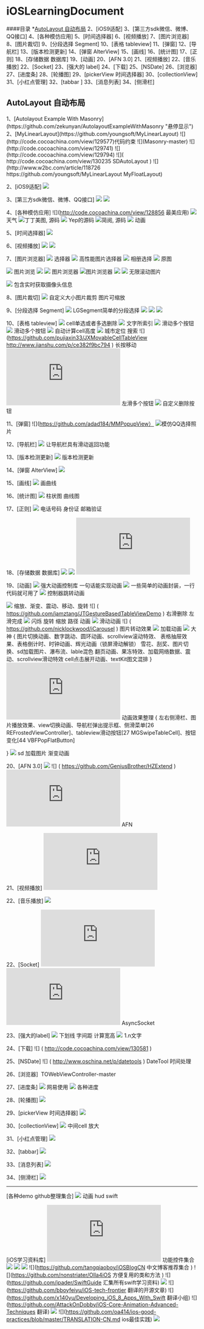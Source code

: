 # iOSLearningDocument


####目录
*[AutoLayout 自动布局](#1)  2、[iOS9适配]  3、[第三方sdk微信、微博、QQ接口] 4、[各种模仿应用]
5、[时间选择器]  6、[视频播放] 7、[图片浏览器]  8、[图片裁切]  9、[分段选择 Segment]
10、[表格 tableview]  11、[弹窗]  12、[导航栏]  13、[版本检测更新]  14、[弹窗 AlterView]
15、[画线] 16、[统计图] 17、[正则]  18、[存储数据  数据库]  19、[动画]  20、[AFN 3.0] 21、[视频播放]
22、[音乐播放]  22、[Socket] 23、[强大的 label] 24、[下载] 25、[NSDate]  26、[浏览器] 27、[进度条]
28、[轮播图] 29、[pickerView 时间选择器] 30、[collectionView] 31、[小红点管理] 32、[tabbar ] 33、[消息列表] 
34、[侧滑栏]

<h2 id = "1">AutoLayout 自动布局</h2>
1、[Autolayout Example With Masonry](https://github.com/zekunyan/AutolayoutExampleWithMasonry "悬停显示") 
2、[MyLinearLayout](https://github.com/youngsoft/MyLinearLayout)
![](http://code.cocoachina.com/view/129577)代码约束
![](Masonry-master)
![](http://code.cocoachina.com/view/129741)
![](http://code.cocoachina.com/view/129794)
![]( http://code.cocoachina.com/view/130235 SDAutoLayout )
![](http://www.w2bc.com/article/118726  https://github.com/youngsoft/MyLinearLayout MyFloatLayout)

2、[iOS9适配]
![](https://github.com/ChenYilong/iOS9AdaptationTips)

3、[第三方sdk微信、微博、QQ接口]
![](https://github.com/cloudorz/Diplomat )
![]( https://github.com/DangerousDON/ShareSDKEasyDemo  )

4、[各种模仿应用] 
![](http://code.cocoachina.com/view/128856 最美应用) 
![](http://www.oschina.net/p/yocelsius) 天气
![](https://github.com/jakciehoo/MomentsPhoto)丁丁美图, 源码
![](https://github.com/CatchChat/Yep) Yep的源码
![](https://github.com/guojiubo/PlainReader)简阅, 源码
![](https://github.com/YouXianMing/YoCelsius) 动画

5、[时间选择器]
![](http://code.cocoachina.com/view/129585)

6、[视频播放]
![](http://code.cocoachina.com/view/129475)
![](https://github.com/ArenaCloud/ACloudIOSPlayer)

7、[图片浏览器]
![](https://github.com/alienjun/AJPhotoPicker) 选择器
![](https://github.com/johnil/JFImagePickerController) 高性能图片选择器
![](https://github.com/MakeZL/ZLPhotoLib) 相册选择
![](https://github.com/banchichen/TZImagePickerController) 原图

![](https://github.com/mwaterfall/MWPhotoBrowser) 图片浏览
![]( https://github.com/gang544043963/LGPhotoBrowser) 
![](https://github.com/gsdios/SDPhotoBrowser) 图片浏览器
![](https://github.com/iphone5solo/PYPhotosView#pyphotoview)图片浏览器
![](http://code.cocoachina.com/view/129193)
![](http://www.oschina.net/p/kdcyclebannerview) 无限滚动图片

![](http://code.cocoachina.com/view/126364) 包含实时获取摄像头信息

8、[图片裁切]
![]( http://code.cocoachina.com/view/129227) 自定义大小图片裁剪 图片可缩放

9、[分段选择 Segment]
![](http://code.cocoachina.com/view/129186) LGSegment简单的分段选择
![](http://www.code4app.com/ios/%E4%B8%80%E4%B8%AA%E7%AE%80%E5%8D%95%E7%9A%84%E5%A4%9A%E9%80%89%E6%8E%A7%E4%BB%B6/56869927b5ad2ec82a8b4641)
![](https://github.com/agdsdl/DLSlideView)
![](https://github.com/ming1016/PagerTab)

10、[表格 tableview]
![](http://code.cocoachina.com/view/128706) cell单选或者多选删除 
![](https://github.com/lifution/SortDemo) 文字所索引
![](https://github.com/MortimerGoro/MGSwipeTableCell) 滑动多个按钮
![](https://github.com/onevcat/SWTableViewCell) 滑动多个按钮
![](http://www.henishuo.com/masonry-cell-height-auto-calculate/) 自动计算cell高度
![](https://github.com/gouyz/GYZChooseCity) 城市定位 搜索
![](https://github.com/pujiaxin33/JXMovableCellTableView  http://www.jianshu.com/p/ce382f9bc794 ) 长按移动
![](http://www.myexception.cn/operating-system/1934244.html ) 左滑多个按钮
![]( http://blog.csdn.net/u010519146/article/details/42882635 ) 自定义删除按钮

11、[弹窗]
![](https://github.com/adad184/MMPopupView）
    ![](http://www.code4app.com/ios/%E5%BC%B9%E5%87%BA%E5%BA%95%E9%83%A8%E9%80%89%E6%8B%A9%E6%A1%86%E4%B8%8E%E5%BC%B9%E5%87%BA%E5%BA%95%E9%83%A8%E9%80%89%E6%8B%A9%E6%A1%86/7e60cbc2-dc2e-11e5-8a69-00163e0606f4)模仿QQ选择照片

12、[导航栏]
![](https://github.com/forkingdog/FDFullscreenPopGesture) 让导航栏具有滑动返回功能

13、[版本检测更新]
![](https://github.com/ArtSabintsev/Harpy) 版本检测更新

14、[弹窗 AlterView]
![](https://github.com/adad184/MMPopupView) 

15、[画线]
![](http://code.cocoachina.com/view/129579) 画曲线

16、[统计图]
![](https://github.com/danielgindi/ios-charts) 柱状图 曲线图

17、[正则]
![](http://code.cocoachina.com/view/129735) 电话号码 身份证 邮箱验证

18、[存储数据  数据库]
![](https://github.com/yuantiku/YTKKeyValueStore)
![](https://github.com/ccgus/fmdb)
![](http://www.cocoachina.com/ios/20160531/16507.html)

19、[动画]
![]( https://github.com/jhurray/JHChainableAnimations ) 强大动画控制库 一句话能实现动画
![]( https://github.com/daltoniam/DCAnimationKit) 一些简单的动画封装，一行代码就可用了
![]( https://github.com/ColinEberhardt/VCTransitionsLibrary ) 控制器跳转动画

![]( http://code.cocoachina.com/view/131296 ) 缩放、渐变、震动、移动、旋转
![] ( https://github.com/jamztang/JTGestureBasedTableViewDemo ) 右滑删除 左滑完成
![]( http://code.cocoachina.com/view/130529 ) 闪烁 旋转  缩放 路径 动画
![]( https://github.com/nicklockwood/iCarousel ) 滑动动画
![] ( https://github.com/nicklockwood/iCarousel ) 图片转动效果
![]( http://www.oschina.net/p/rploadinganimation ) 加载动画
![](https://github.com/YouXianMing/Animations) 大神
{ 图片切换动画、数字跳动、圆环动画、scrollview滚动特效、
表格抽屉效果、表格倒计时、时钟动画、辉光动画（锁屏滑动解锁）
雪花、刮奖、图片切换、sd加载图片、瀑布流、lable混色
翻页动画、果冻特效、加载网络数据、震动、scrollview滑动特效
cell点击展开动画、textKit图文混排 }
![](http://www.cocoachina.com/ios/20160602/16574.html) 动画效果整理
{
左右侧滑栏、图片播放效果、view切换动画、导航栏弹出提示框、侧滑菜单[26 REFrostedViewController]、tableview滑动按钮[27 MGSwipeTableCell]、按钮变化[44 VBFPopFlatButton]

}
![](https://github.com/YouXianMing/SDWebImageLoadImageAnimation) sd 加载图片 渐变动画

20、[AFN 3.0]
![]( http://www.henishuo.com/base-on-afnetworking3-0-wrapper/)
![] ( https://github.com/GeniusBrother/HZExtend )
![]( http://www.cnblogs.com/wujy/p/5089821.html ) AFN

21、[视频播放]
![]( http://www.cocoachina.com/ios/20160414/15922.html)

22、[音乐播放]
![](https://github.com/ashen-zhao/linjiaMusic)

22、[Socket]
![]( http://www.cocoachina.com/bbs/read.php?tid=125575&fpage=3 )
![]( http://www.cnblogs.com/worldtraveler/archive/2012/12/22/2829067.html ) AsyncSocket  

23、[强大的label]
![]( https://github.com/xinge1/LXLabelDemo ) 下划线 字间距 计算宽高 
![]( http://code.cocoachina.com/view/130580 ) 1.n文字

24、[下载]
![] ( http://code.cocoachina.com/view/130581 ) 

25、[NSDate]
![] ( http://www.oschina.net/p/datetools ) DateTool 时间处理

26、[浏览器]
![]() TOWebViewController-master

27、[进度条]
![]( https://github.com/ninjinkun/NJKWebViewProgress ) 网易使用
![]( https://github.com/Marxon13/M13ProgressSuite ) 各种进度

28、[轮播图]
![]( http://code.cocoachina.com/view/130358 )

29、[pickerView 时间选择器]
![]( http://code.cocoachina.com/view/130775 )

30、[collectionView]
![](http://blog.csdn.net/jx1152300755/article/details/51086322 ) 中间cell 放大

31、[小红点管理]
![]( http://code.cocoachina.com/view/131175 )

32、[tabbar]
![](http://code.cocoachina.com/view/131178)

33、[消息列表]
![](https://github.com/slackhq/SlackTextViewController)

34、[侧滑栏]
![](https://github.com/erichoracek/MSDynamicsDrawerViewController)


-----
[各种demo github整理集合]
![](http://www.jianshu.com/p/8230ebc4ccef) 动画 hud  swift


[iOS学习资料库]
![]( https://github.com/Aufree/trip-to-iOS/blob/master/Top-100.md ) 功能控件集合
![](https://github.com/NunchakusHuang/trip-to-iOS)
![](https://github.com/numbbbbb/the-swift-programming-language-in-chinese/issues/383)
![](https://github.com/mengxiangyue/The-Swift-2.0-Programming-Language-playground)
![](https://github.com/tangqiaoboy/iOSBlogCN  中文博客推荐集合 )
![](https://github.com/nonstriater/Olla4iOS 方便复用的类和方法 )
![](https://github.com/ipader/SwiftGuide 汇集所有swift学习资料)
![](https://github.com/100mango/zen )
![](https://github.com/bboyfeiyu/iOS-tech-frontier  翻译的开源文章)
![](https://github.com/x140yu/Developing_iOS_8_Apps_With_Swift  翻译小组)
![](https://github.com/AttackOnDobby/iOS-Core-Animation-Advanced-Techniques  翻译)
![](https://github.com/oa414/objc-zen-book-cn)
![](https://github.com/oa414/ios-good-practices/blob/master/TRANSLATION-CN.md   ios最佳实践)
![](https://github.com/ksm/SwiftInFlux)